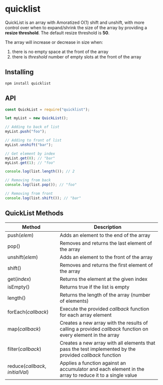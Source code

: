 # quicklist

QuickList is an array with Amoratized O(1) shift and unshift, with more control over when to expand/shrink the size of the array by providing a **resize threshold**. The default resize threshold is **50**.

The array will increase or decrease in size when:

1. there is no empty space at the front of the array
2. there is *threshold* number of empty slots at the front of the array


## Installing

```
npm install quicklist
```

## API

```javascript
const QuickList = require("quicklist");

let myList = new QuickList();

// Adding to back of list
myList.push("foo");

// Adding to front of list
myList.unshift("bar");

// Get element by index
myList.get(0); // "bar"
myList.get(1); // "foo"

console.log(list.length()); // 2

// Removing from back
console.log(list.pop()); // "foo"

// Removing from front
console.log(list.shift()); // "bar"


```

## QuickList Methods


| Method | Description |
| ------- | ------------ |
| push(*elem*) | Adds an element to the end of the array |
| pop()  | Removes and returns the last element of the array |
| unshift(*elem*) | Adds an element to the front of the array |
| shift() | Removes and returns the first element of the array |
| get(*index*) | Returns the element at the given index |
| isEmpty() | Returns true if the list is empty |
| length() | Returns the length of the array (number of elements) |
| forEach(*callback*) | Execute the provided *callback* function for each array element |
| map(*callback*) | Creates a new array with the results of calling a provided *callback* function on every element in the array |
| filter(*callback*) | Creates a new array with all elements that pass the test implemented by the provided *callback* function |
| reduce(*callback*, *initialVal*) | Applies a function against an accumulator and each element in the array to reduce it to a single value |
